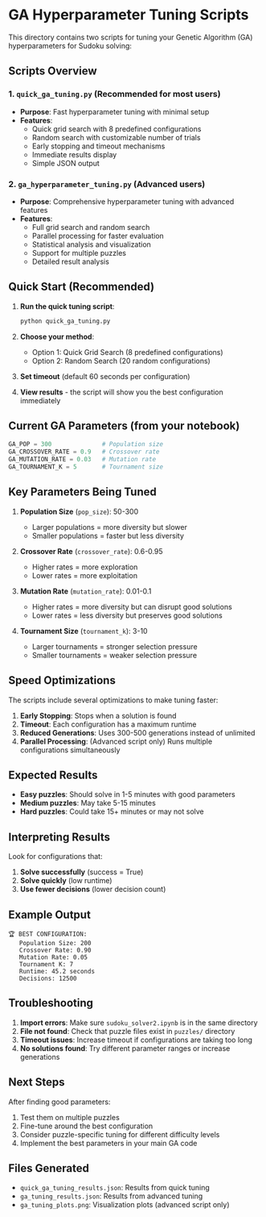# GA Hyperparameter Tuning Scripts

This directory contains two scripts for tuning your Genetic Algorithm (GA) hyperparameters for Sudoku solving:

## Scripts Overview

### 1. `quick_ga_tuning.py` (Recommended for most users)
- **Purpose**: Fast hyperparameter tuning with minimal setup
- **Features**: 
  - Quick grid search with 8 predefined configurations
  - Random search with customizable number of trials
  - Early stopping and timeout mechanisms
  - Immediate results display
  - Simple JSON output

### 2. `ga_hyperparameter_tuning.py` (Advanced users)
- **Purpose**: Comprehensive hyperparameter tuning with advanced features
- **Features**:
  - Full grid search and random search
  - Parallel processing for faster evaluation
  - Statistical analysis and visualization
  - Support for multiple puzzles
  - Detailed result analysis

## Quick Start (Recommended)

1. **Run the quick tuning script**:
   ```bash
   python quick_ga_tuning.py
   ```

2. **Choose your method**:
   - Option 1: Quick Grid Search (8 predefined configurations)
   - Option 2: Random Search (20 random configurations)

3. **Set timeout** (default 60 seconds per configuration)

4. **View results** - the script will show you the best configuration immediately

## Current GA Parameters (from your notebook)
```python
GA_POP = 300              # Population size
GA_CROSSOVER_RATE = 0.9   # Crossover rate
GA_MUTATION_RATE = 0.03   # Mutation rate
GA_TOURNAMENT_K = 5       # Tournament size
```

## Key Parameters Being Tuned

1. **Population Size** (`pop_size`): 50-300
   - Larger populations = more diversity but slower
   - Smaller populations = faster but less diversity

2. **Crossover Rate** (`crossover_rate`): 0.6-0.95
   - Higher rates = more exploration
   - Lower rates = more exploitation

3. **Mutation Rate** (`mutation_rate`): 0.01-0.1
   - Higher rates = more diversity but can disrupt good solutions
   - Lower rates = less diversity but preserves good solutions

4. **Tournament Size** (`tournament_k`): 3-10
   - Larger tournaments = stronger selection pressure
   - Smaller tournaments = weaker selection pressure

## Speed Optimizations

The scripts include several optimizations to make tuning faster:

1. **Early Stopping**: Stops when a solution is found
2. **Timeout**: Each configuration has a maximum runtime
3. **Reduced Generations**: Uses 300-500 generations instead of unlimited
4. **Parallel Processing**: (Advanced script only) Runs multiple configurations simultaneously

## Expected Results

- **Easy puzzles**: Should solve in 1-5 minutes with good parameters
- **Medium puzzles**: May take 5-15 minutes
- **Hard puzzles**: Could take 15+ minutes or may not solve

## Interpreting Results

Look for configurations that:
1. **Solve successfully** (success = True)
2. **Solve quickly** (low runtime)
3. **Use fewer decisions** (lower decision count)

## Example Output

```
🏆 BEST CONFIGURATION:
   Population Size: 200
   Crossover Rate: 0.90
   Mutation Rate: 0.05
   Tournament K: 7
   Runtime: 45.2 seconds
   Decisions: 12500
```

## Troubleshooting

1. **Import errors**: Make sure `sudoku_solver2.ipynb` is in the same directory
2. **File not found**: Check that puzzle files exist in `puzzles/` directory
3. **Timeout issues**: Increase timeout if configurations are taking too long
4. **No solutions found**: Try different parameter ranges or increase generations

## Next Steps

After finding good parameters:
1. Test them on multiple puzzles
2. Fine-tune around the best configuration
3. Consider puzzle-specific tuning for different difficulty levels
4. Implement the best parameters in your main GA code

## Files Generated

- `quick_ga_tuning_results.json`: Results from quick tuning
- `ga_tuning_results.json`: Results from advanced tuning
- `ga_tuning_plots.png`: Visualization plots (advanced script only)
